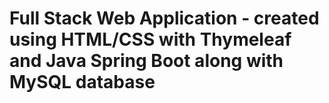 # Full Stack Web Application - created using HTML/CSS with Thymeleaf and Java Spring Boot along with MySQL database

